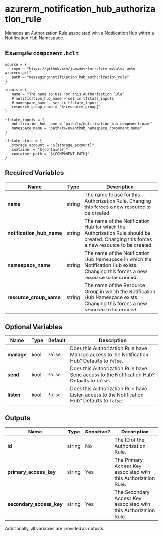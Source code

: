 # azurerm_notification_hub_authorization_rule

Manages an Authorization Rule associated with a Notification Hub within a Notification Hub Namespace.

## Example `component.hclt`

```hcl
source = {
   repo = "https://github.com/jumidev/terraform-modules-auto-azurerm.git"   
   path = "messaging/notification_hub_authorization_rule"   
}

inputs = {
   name = "The name to use for this Authorization Rule"   
   # notification_hub_name → set in tfstate_inputs
   # namespace_name → set in tfstate_inputs
   resource_group_name = "${resource_group}"   
}

tfstate_inputs = {
   notification_hub_name = "path/to/notification_hub_component:name"   
   namespace_name = "path/to/eventhub_namespace_component:name"   
}

tfstate_store = {
   storage_account = "${storage_account}"   
   container = "${container}"   
   container_path = "${COMPONENT_PATH}"   
}

```

## Required Variables

| Name | Type |  Description |
| ---- | --------- |  ----------- |
| **name** | string |  The name to use for this Authorization Rule. Changing this forces a new resource to be created. | 
| **notification_hub_name** | string |  The name of the Notification Hub for which the Authorization Rule should be created. Changing this forces a new resource to be created. | 
| **namespace_name** | string |  The name of the Notification Hub Namespace in which the Notification Hub exists. Changing this forces a new resource to be created. | 
| **resource_group_name** | string |  The name of the Resource Group in which the Notification Hub Namespace exists. Changing this forces a new resource to be created. | 

## Optional Variables

| Name | Type |  Default  |  Description |
| ---- | --------- |  ----------- | ----------- |
| **manage** | bool |  `False`  |  Does this Authorization Rule have Manage access to the Notification Hub? Defaults to `false`. | 
| **send** | bool |  `False`  |  Does this Authorization Rule have Send access to the Notification Hub? Defaults to `false`. | 
| **listen** | bool |  `False`  |  Does this Authorization Rule have Listen access to the Notification Hub? Defaults to `false`. | 



## Outputs

| Name | Type | Sensitive? | Description |
| ---- | ---- | --------- | --------- |
| **id** | string | No  | The ID of the Authorization Rule. | 
| **primary_access_key** | string | Yes  | The Primary Access Key associated with this Authorization Rule. | 
| **secondary_access_key** | string | Yes  | The Secondary Access Key associated with this Authorization Rule. | 

Additionally, all variables are provided as outputs.
